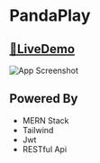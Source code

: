# PandaPlay




## [🔗LiveDemo]() 


![App Screenshot](./client/public/app.png)


## Powered By
 - MERN Stack
 - Tailwind
 - Jwt
 - RESTful Api

   
   
